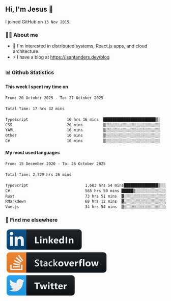 ## Hi, I'm Jesus 👋

I joined GitHub on `13 Nov 2015`.

<!-- Talking about you -->

### 👨‍💻 About me

- 👦 I'm interested in distributed systems, React.js apps, and cloud architecture.
- ⚡️ I have a blog at <https://jsantanders.dev/blog>

### 📊 Github Statistics

#### This week I spent my time on

<!--START_SECTION:weekly-->

```txt
From: 20 October 2025 - To: 27 October 2025

Total Time: 17 hrs 32 mins

TypeScript                 16 hrs 16 mins  ███████████████████████▒░   92.80 %
CSS                        20 mins         ▒░░░░░░░░░░░░░░░░░░░░░░░░   01.99 %
YAML                       16 mins         ▒░░░░░░░░░░░░░░░░░░░░░░░░   01.58 %
Other                      10 mins         ▒░░░░░░░░░░░░░░░░░░░░░░░░   01.02 %
C#                         10 mins         ▒░░░░░░░░░░░░░░░░░░░░░░░░   00.99 %
```

<!--END_SECTION:weekly-->

#### My most used languages

<!--START_SECTION:alltime-->

```txt
From: 15 December 2020 - To: 26 October 2025

Total Time: 2,729 hrs 26 mins

TypeScript                         1,683 hrs 54 mins███████████████▒░░░░░░░░░   61.69 %
C#                                 565 hrs 50 mins █████▒░░░░░░░░░░░░░░░░░░░   20.73 %
Rust                               73 hrs 51 mins  ▓░░░░░░░░░░░░░░░░░░░░░░░░   02.71 %
RMarkdown                          68 hrs 12 mins  ▓░░░░░░░░░░░░░░░░░░░░░░░░   02.50 %
Vue.js                             34 hrs 54 mins  ▒░░░░░░░░░░░░░░░░░░░░░░░░   01.28 %
```

<!--END_SECTION:alltime-->

### 📢 Find me elsewhere

<p>
  <a target="_blank" href="https://linkedin.com/in/jsantanders">
    <img src="https://github.com/jsantanders/jsantanders/blob/master/img/linkedin.svg" alt="LinkedIn" style="vertical-align:top; margin:4px">
  </a>
  
  <a target="_blank" href="https://stackoverflow.com/users/7318331/jesus-santander">
    <img src="https://github.com/jsantanders/jsantanders/blob/master/img/stackoverflow.svg" alt="StackOverflow" style="vertical-align:top; margin:4px">
  </a>
  
  <a target="_blank" href="http://twitter.com/jsantanders">
    <img src="https://github.com/jsantanders/jsantanders/blob/master/img/twitter.svg" alt="Twitter" style="vertical-align:top; margin:4px">
  </a>
</p>

